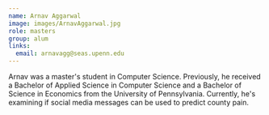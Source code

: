 ```yaml
---
name: Arnav Aggarwal
image: images/ArnavAggarwal.jpg
role: masters
group: alum
links:
  email: arnavagg@seas.upenn.edu
---
```


Arnav was a master's student in Computer Science. Previously, he received a Bachelor of Applied Science in Computer Science and a Bachelor of Science in Economics from the University of Pennsylvania. Currently, he's examining if social media messages can be used to predict county pain.
